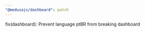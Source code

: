 ```yaml
---
"@medusajs/dashboard": patch
---
```


fix(dashboard): Prevent language ptBR from breaking dashboard
